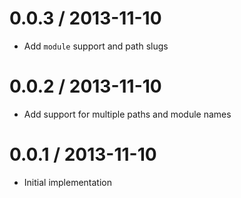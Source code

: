 
0.0.3 / 2013-11-10
==================

  * Add `module` support and path slugs

0.0.2 / 2013-11-10
==================

  * Add support for multiple paths and module names

0.0.1 / 2013-11-10
==================

  * Initial implementation

